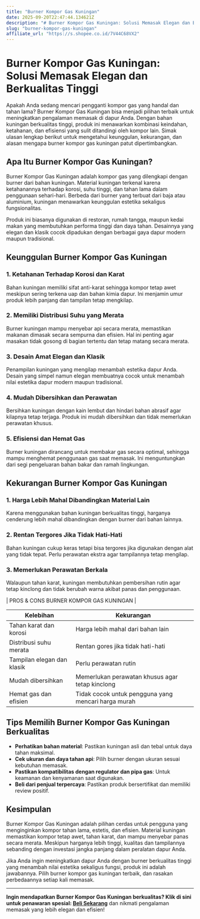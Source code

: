 ```yaml
---
title: "Burner Kompor Gas Kuningan"
date: 2025-09-20T22:47:44.134621Z
description: "# Burner Kompor Gas Kuningan: Solusi Memasak Elegan dan Berkualitas Tinggi..."
slug: "burner-kompor-gas-kuningan"
affiliate_url: "https://s.shopee.co.id/7V44C68VX2"
---
```

# Burner Kompor Gas Kuningan: Solusi Memasak Elegan dan Berkualitas Tinggi

Apakah Anda sedang mencari pengganti kompor gas yang handal dan tahan lama? Burner Kompor Gas Kuningan bisa menjadi pilihan terbaik untuk meningkatkan pengalaman memasak di dapur Anda. Dengan bahan kuningan berkualitas tinggi, produk ini menawarkan kombinasi keindahan, ketahanan, dan efisiensi yang sulit ditandingi oleh kompor lain. Simak ulasan lengkap berikut untuk mengetahui keunggulan, kekurangan, dan alasan mengapa burner kompor gas kuningan patut dipertimbangkan.

## Apa Itu Burner Kompor Gas Kuningan?

Burner Kompor Gas Kuningan adalah kompor gas yang dilengkapi dengan burner dari bahan kuningan. Material kuningan terkenal karena ketahanannya terhadap korosi, suhu tinggi, dan tahan lama dalam penggunaan sehari-hari. Berbeda dari burner yang terbuat dari baja atau aluminium, kuningan menawarkan keunggulan estetika sekaligus fungsionalitas.

Produk ini biasanya digunakan di restoran, rumah tangga, maupun kedai makan yang membutuhkan performa tinggi dan daya tahan. Desainnya yang elegan dan klasik cocok dipadukan dengan berbagai gaya dapur modern maupun tradisional.

## Keunggulan Burner Kompor Gas Kuningan

### 1. Ketahanan Terhadap Korosi dan Karat

Bahan kuningan memiliki sifat anti-karat sehingga kompor tetap awet meskipun sering terkena uap dan bahan kimia dapur. Ini menjamin umur produk lebih panjang dan tampilan tetap mengkilap.

### 2. Memiliki Distribusi Suhu yang Merata

Burner kuningan mampu menyebar api secara merata, memastikan makanan dimasak secara sempurna dan efisien. Hal ini penting agar masakan tidak gosong di bagian tertentu dan tetap matang secara merata.

### 3. Desain Amat Elegan dan Klasik

Penampilan kuningan yang mengilap menambah estetika dapur Anda. Desain yang simpel namun elegan membuatnya cocok untuk menambah nilai estetika dapur modern maupun tradisional.

### 4. Mudah Dibersihkan dan Perawatan

Bersihkan kuningan dengan kain lembut dan hindari bahan abrasif agar kilapnya tetap terjaga. Produk ini mudah dibersihkan dan tidak memerlukan perawatan khusus.

### 5. Efisiensi dan Hemat Gas

Burner kuningan dirancang untuk membakar gas secara optimal, sehingga mampu menghemat penggunaan gas saat memasak. Ini menguntungkan dari segi pengeluaran bahan bakar dan ramah lingkungan.

## Kekurangan Burner Kompor Gas Kuningan

### 1. Harga Lebih Mahal Dibandingkan Material Lain

Karena menggunakan bahan kuningan berkualitas tinggi, harganya cenderung lebih mahal dibandingkan dengan burner dari bahan lainnya.

### 2. Rentan Tergores Jika Tidak Hati-Hati

Bahan kuningan cukup keras tetapi bisa tergores jika digunakan dengan alat yang tidak tepat. Perlu perawatan ekstra agar tampilannya tetap mengilap.

### 3. Memerlukan Perawatan Berkala

Walaupun tahan karat, kuningan membutuhkan pembersihan rutin agar tetap kinclong dan tidak berubah warna akibat panas dan penggunaan.

| PROS & CONS BURNER KOMPOR GAS KUNINGAN |

| **Kelebihan** | **Kekurangan** |
|----------------|----------------|
| Tahan karat dan korosi | Harga lebih mahal dari bahan lain |
| Distribusi suhu merata | Rentan gores jika tidak hati-hati |
| Tampilan elegan dan klasik | Perlu perawatan rutin |
| Mudah dibersihkan | Memerlukan perawatan khusus agar tetap kinclong |
| Hemat gas dan efisien | Tidak cocok untuk pengguna yang mencari harga murah |

## Tips Memilih Burner Kompor Gas Kuningan Berkualitas

- **Perhatikan bahan material**: Pastikan kuningan asli dan tebal untuk daya tahan maksimal.
- **Cek ukuran dan daya tahan api**: Pilih burner dengan ukuran sesuai kebutuhan memasak.
- **Pastikan kompatibilitas dengan regulator dan pipa gas**: Untuk keamanan dan kenyamanan saat digunakan.
- **Beli dari penjual terpercaya**: Pastikan produk bersertifikat dan memiliki review positif.

## Kesimpulan

Burner Kompor Gas Kuningan adalah pilihan cerdas untuk pengguna yang menginginkan kompor tahan lama, estetis, dan efisien. Material kuningan memastikan kompor tetap awet, tahan karat, dan mampu menyebar panas secara merata. Meskipun harganya lebih tinggi, kualitas dan tampilannya sebanding dengan investasi jangka panjang dalam peralatan dapur Anda.

Jika Anda ingin meningkatkan dapur Anda dengan burner berkualitas tinggi yang menambah nilai estetika sekaligus fungsi, produk ini adalah jawabannya. Pilih burner kompor gas kuningan terbaik, dan rasakan perbedaannya setiap kali memasak.

---

**Ingin mendapatkan Burner Kompor Gas Kuningan berkualitas? Klik di sini untuk penawaran spesial: [Beli Sekarang](https://s.shopee.co.id/7V44C68VX2)** dan nikmati pengalaman memasak yang lebih elegan dan efisien!